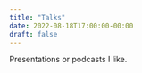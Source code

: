```yaml
---
title: "Talks"
date: 2022-08-18T17:00:00-00:00
draft: false
---
```


Presentations or podcasts I like.
